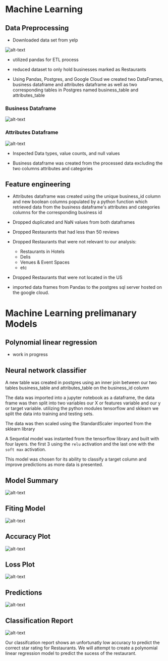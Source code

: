 # Machine Learning

## Data Preprocessing
- Downloaded data set from yelp

![alt-text](https://github.com/abtieku/group4-project/blob/main/Resources/raw_json.png?raw=True)

- utilized pandas for ETL process

- reduced dataset to only hold businesses marked as Restaurants

- Using Pandas, Postgres, and Google Cloud we created two DataFrames, business dataframe and attributes dataframe
as well as two corresponding tables in Postgres named business_table and attributes_table

### Business Dataframe
![alt-text](https://github.com/abtieku/group4-project/blob/main/Resources/business_df.png?raw=True)

### Attributes Dataframe
![alt-text](https://github.com/abtieku/group4-project/blob/main/Resources/attributes_df.png?raw=True)

- Inspected Data types, value counts, and null values

- Business dataframe was created from the processed data excluding the two columns attributes and categories

## Feature engineering
- Attributes dataframe was created using the unique business_id column and new boolean columns populated by a python function which retrieved data from the business dataframe's attributes and categories columns for the corresponding business id

- Dropped duplicated and NaN values from both dataframes

- Dropped Restaurants that had less than 50 reviews

- Dropped Restaurants that were not relevant to our analysis:
    
    - Restaurants in Hotels
    - Delis
    - Venues & Event Spaces 
    - etc

- Dropped Restaurants that were not located in the US

- imported data frames from Pandas to the postgres sql server hosted on the google cloud.

# Machine Learning prelimanary Models

## Polynomial linear regression

- work in progress

## Neural network classifier

A new table was created in postgres using an inner join between our two tables business_table and attributes_table on the business_id column

The data was imported into a jupyter notebook as a dataframe, the data frame was then split into two variables our X or features variable and our y or target variable.
utilizing the python modules tensorflow and sklearn we split the data into training and testing sets.

The data was then scaled using the StandardScaler imported from the sklearn library

A Sequntial model was instanted from the tensorflow library
and built with four layers. the first 3 using the `relu` activation and the last one with the `soft max` activation.

This model was chosen for its ability to classify a target column and improve predictions as more data is presented.

## Model Summary
![alt-text](https://github.com/abtieku/group4-project/blob/main/Resources/model_summary.png?raw=True)

## Fiting Model
![alt-text](https://github.com/abtieku/group4-project/blob/main/Resources/100_epochs.png?raw=True)

## Accuracy Plot
![alt-text](https://github.com/abtieku/group4-project/blob/main/Resources/model_accuracy.png?raw=True)

## Loss Plot
![alt-text](https://github.com/abtieku/group4-project/blob/main/Resources/model_loss.png?raw=True)

## Predictions
![alt-text](https://github.com/abtieku/group4-project/blob/main/Resources/model_predictions.png?raw=True)

## Classification Report
![alt-text](https://github.com/abtieku/group4-project/blob/main/Resources/model_classification_report.png?raw=True)

Our classifcation report shows an unfortunatly low accuracy to predict the correct star rating for Restaurants. We will attempt to create a polynomial linear regression model to predict the sucess of the restaurant.
